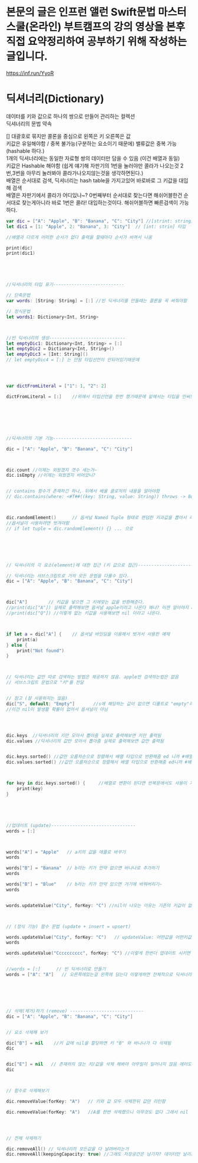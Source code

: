 # 본문의 글은 인프런 앨런 Swift문법 마스터 스쿨(온라인) 부트캠프의 강의 영상을 본후 직접 요약정리하여 공부하기 위해 작성하는 글입니다.
https://inf.run/YyoR

# 딕셔너리(Dictionary)
데이터를 키와 값으로 하나의 쌍으로 만들어 관리하는 컬렉션     
딕셔너리의 문법 약속     
     
[] 대괄호로 묶지만 콜론을 중심으로 왼쪽은 키 오른쪽은 값   
키값은 유일해야함 / 중복 불가능(구분하는 요소이기 때문에) 밸류값은 중복 가능 (hashable 하다.)     
1개의 딕셔너리에는 동일한 자료형 쌍의 데이터만 담을 수 있음 (이건 배열과 동일)     
키값은 Hashable 해야함 (쉽게 얘기해 자판기의 1번을 눌러야만 콜라가 나오는것 2번,3번을 아무리 눌러봐야 콜라가나오지않는것을 생각하면된다.)      
배열은 순서대로 검색, 딕셔너리는 hash table을 가지고있어 바로바로 그 키값을 대입해 검색       
배열은 자판기에서 콜라가 어디있나~? 0번째부터 순서대로 찾는다면 해쉬어블한건 순서대로 찾는게아니라 바로 1번은 콜라! 대입하는것이다. 해쉬어블하면 빠른검색이 가능하다.     

```swift
var dic = ["A": "Apple", "B": "Banana", "C": "City"] //[strint: string] 타입
let dic1 = [1: "Apple", 2: "Banana", 3: "City"]  // [int: strin] 타입

//배열과 다르게 어떠한 순서가 없다 출력을 할때마다 순서가 바껴서 나옴

print(dic)
print(dic1)





//딕셔너리의 타입 표기---------------------------

// 단축문법
var words: [String: String] = [:] //빈 딕셔너리를 만들때는 콜론을 꼭 써줘야함

// 정식문법
let words1: Dictionary<Int, String>



//빈 딕셔너리의 생성-----------------------------
let emptyDic1: Dictionary<Int, String> = [:]
let emptyDic2 = Dictionary<Int, String>()
let emptyDic3 = [Int: String]()
// let emptyDic4 = [:] 는 안됨 타입선언이 안되어있기때문에




var dictFromLiteral = ["1": 1, "2": 2]

dictFromLiteral = [:]    //위에서 타입선언을 한번 했기때문에 밑에서는 타입을 안써도 된다.







//딕셔너리의 기본 기능------------------------------

dic = ["A": "Apple", "B": "Banana", "C": "City"]



dic.count //이제는 외웠겠지 갯수 세는거~
dic.isEmpty //이제는 외웠겠지 비어있니?


// contains 함수가 존재하긴 하나, 뒤에서 배울 클로저의 내용을 알아야함
// dic.contains(where: <#T##((key: String, value: String)) throws -> Bool#>)



dic.randomElement()      // 옵셔널 Named Tuple 형태로 랜덤한 키과값을 뽑아서 리턴하는 녀석
//옵셔널이 사용하려면 벗겨야함
// if let tuple = dic.randomElement() {} ... 으로






// 딕셔너리의 각 요소(element)에 대한 접근 (키 값으로 접근)--------------------------

// 딕셔너리는 서브스크립트로 거의 모든 문법을 다룰수 있다.
dic = ["A": "Apple", "B": "Banana", "C": "City"]



dic["A"]        // 키값을 넣으면 그 키에맞는 값을 반환해준다.
//print(dic["A"]) 실제로 출력해보면 옵셔널 apple이라고 나온다 왜냐? 이젠 알아야지 nil일수도 있으니까. 사용할땐 꼭 벗겨서 사용하자.
//print(dic["Q"]) //이렇게 없는 키값을 사용해보면 nil 이라고 나온다.



if let a = dic["A"] {    // 옵셔널 바인딩을 이용해서 벗겨서 사용한 예제
    print(a)
} else {
    print("Not found")
}



// 딕셔너리는 값만 따로 검색하는 방법은 제공하지 않음. apple만 검색하는법은 없음
// 서브스크립트 문법으로 "키"를 전달


// 참고 (잘 사용하지는 않음)
dic["S", default: "Empty"]       //s에 해당하는 값이 없으면 디폴트로 "empty"라는걸 반환하겠다는 문법
//이건 nil이 발생활 확률이 없어서 옵셔널이 아님




dic.keys  //딕셔너리의 키만 모아서 뽑아줌 실제로 출력해보면 키만 출력됨
dic.values //딕셔너리의 값만 모아서 뽑아줌 실제로 출력해보면 값만 출력됨


dic.keys.sorted() //값만 오름차순으로 정렬해서 배열 타입으로 반환해줌 ed 니까 #배열로변환시키는것
dic.values.sorted() //값만 오름차순으로 정렬해서 배열 타입으로 반환해줌 ed니까 #배열로변환시키는것



for key in dic.keys.sorted() {     //배열로 변환이 된다면 반복문에서도 사용이 가능하다. 키값만 가지고 정력한뒤 리턴해서 프린트
    print(key)
}





//업데이트 (update)--------------------------------
words = [:]



words["A"] = "Apple"   // a키의 값을 애플로 바꾸기
words

words["B"] = "Banana"  // b라는 키가 만약 없으면 바나나로 추가하기
words

words["B"] = "Blue"    // b라는 키가 만약 있으면 거기에 바꿔버리기~
words


words.updateValue("City", forKey: "C") //nil이 나오는 이유는 기존의 키값이 없어서 새로운것이 추가가 되면 기존의 바꿀것이 없다 현재까진 아무것도 없었고 새로운게 추가가된다 라는 의미에서 nil을 리턴하는것



// (정식 기능) 함수 문법 (update + insert = upsert)

words.updateValue("City", forKey: "C")   // updateValue: 어떤값을 어떤키값으로 추가할꺼냐? 라는 녀석
words

words.updateValue("Cccccccccc", forKey: "C") //이렇게 한번더 업데이트 시키면 그전에 값이였던 City가 반환된다.


//words = [:]      // 빈 딕셔너리로 만들기
words = ["A": "A"]   // 오른쪽에있는걸 왼쪽에 담는다 이렇게하면 전체적으로 딕셔너리가 바뀌게된다.






// 삭제(제거)하기 (remove) ----------------------------
dic = ["A": "Apple", "B": "Banana", "C": "City"]


// 요소 삭제해 보기

dic["B"] = nil    //키 값에 nil을 할당하면 키 "B" 와 바나나가 다 삭제됨
dic


dic["E"] = nil   // 존재하지 않는 키/값을 삭제 해봐야 아무일이 일어나지 않음 에러도 아님 아무일도없었다~
dic



// 함수로 삭제해보기

dic.removeValue(forKey: "A")   // 키와 값 모두 삭제한뒤 값만 리턴함

dic.removeValue(forKey: "A")   //A를 한번 삭제했으니 아무것도 없다 그래서 nil




// 전체 삭제하기

dic.removeAll() // 딕셔너리의 모든값을 다 날려버리는거
dic.removeAll(keepingCapacity: true) //그래도 저장공간은 남기자? 데이터만 날리는것